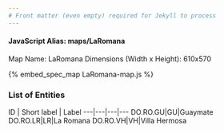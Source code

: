 ```yaml
---
# Front matter (even empty) required for Jekyll to process
---
```


#### JavaScript Alias: maps/LaRomana

Map Name: LaRomana
Dimensions (Width x Height): 610x570



{% embed_spec_map LaRomana-map.js %}

### List of Entities

ID | Short label | Label
---|---|---|---
DO.RO.GU|GU|Guaymate
DO.RO.LR|LR|La Romana
DO.RO.VH|VH|Villa Hermosa